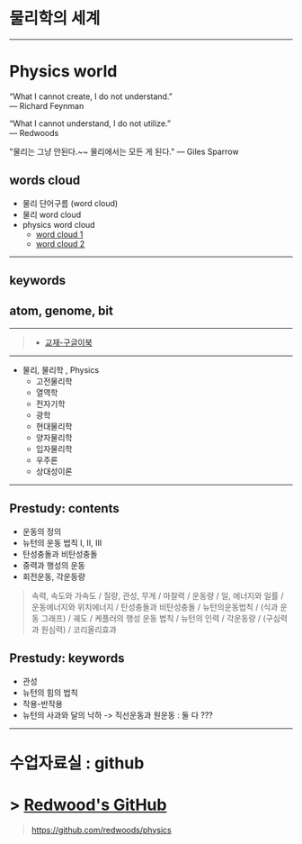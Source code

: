 # 물리학의 세계  

---

# Physics world  

“What I cannot create, I do not understand.”  
— Richard Feynman  

“What I cannot understand, I do not utilize.”  
— Redwoods

"물리는 그냥 안된다.~~ 물리에서는 모든 게 된다."
— Giles Sparrow

## words cloud

- 물리 단어구름 (word cloud)
- 물리 word cloud
- physics word cloud
    - [word cloud 1](https://www.google.com/search?q=physics+word+cloud&source=lnms&tbm=isch&sa=X&ved=0ahUKEwib_PDUtbPkAhXOad4KHXbQCYEQ_AUIESgB&biw=1514&bih=978&dpr=1.25#imgrc=LrDBpIdM7p6HxM:)
    -  [word cloud 2](https://www.google.com/search?q=physics+word+cloud&source=lnms&tbm=isch&sa=X&ved=0ahUKEwib_PDUtbPkAhXOad4KHXbQCYEQ_AUIESgB&biw=1514&bih=978&dpr=1.25#imgrc=IZFF0DJy2cqO-M:)

---

## keywords

## atom, genome, bit

---
> - [교재-구글이북](https://books.google.co.kr/books?id=fVgzDwAAQBAJ&pg=PT9&lpg=PT9&dq=%EC%A7%88%EB%9F%89+%EA%B4%80%EC%84%B1+%EB%AC%B4%EA%B2%8C&source=bl&ots=qETYTIeDQa&sig=ACfU3U03GoLroFvgyDAEoghcWkENtb3W6w&hl=ko&sa=X&ved=2ahUKEwiJ2r6e7vjgAhVdyYsBHSwRBLEQ6AEwCnoECAEQAQ#v=onepage&q=%EC%A7%88%EB%9F%89%20%EA%B4%80%EC%84%B1%20%EB%AC%B4%EA%B2%8C&f=false)
---

- 물리, 물리학 , Physics
  - 고전물리학
  - 열역학
  - 전자기학
  - 광학
  - 현대물리학
  - 양자물리학
  - 입자물리학
  - 우주론
  - 상대성이론

---

## Prestudy: contents

- 운동의 정의
- 뉴턴의 운동 법칙 I, II, III
- 탄성충돌과 비탄성충돌
- 중력과 행성의 운동
- 회전운동, 각운동량

> 속력, 속도와 가속도 / 질량, 관성, 무게 / 마찰력 / 운동량 / 일, 에너지와 일률 / 운동에너지와 위치에너지 / 탄성충돌과 비탄성충돌 / 뉴턴의운동법칙 / (식과 운동 그래프) / 궤도 / 케플러의 행성 운동 법칙 / 뉴턴의 인력 / 각운동량 / (구심력과 원심력) / 코리올리효과

## Prestudy: keywords

- 관성
- 뉴턴의 힘의 법칙
- 작용-반작용
- 뉴턴의 사과와 달의 낙하 -> 직선운동과 원운동 : 둘 다 ???

---

# 수업자료실 : github

# > [Redwood's GitHub](https://github.com/redwoods/physics)

> https://github.com/redwoods/physics

